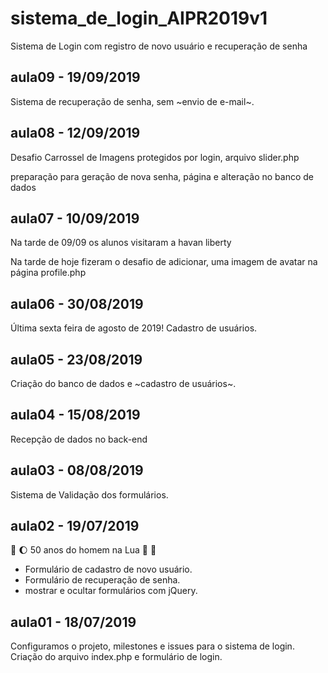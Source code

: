 # sistema_de_login_AIPR2019v1
Sistema de Login com registro de novo usuário e recuperação de senha

## aula09 - 19/09/2019
Sistema de recuperação de senha,
sem ~envio de e-mail~.

## aula08 - 12/09/2019
Desafio Carrossel de Imagens protegidos por login,
arquivo slider.php

preparação para geração de nova senha, página e 
alteração no banco de dados

## aula07 - 10/09/2019
Na tarde de 09/09 os alunos visitaram a havan liberty

Na tarde de hoje fizeram o desafio de adicionar,
uma imagem de avatar na página profile.php

## aula06 - 30/08/2019
Última sexta feira de agosto de 2019!
Cadastro de usuários.

## aula05 - 23/08/2019
Criação do banco de dados e ~cadastro de usuários~.

## aula04 - 15/08/2019
Recepção de dados no back-end

## aula03 - 08/08/2019

Sistema de Validação dos formulários.

## aula02 - 19/07/2019 
:rocket: :moon: 50 anos do homem na Lua 🌝 🌚

* Formulário de cadastro de novo usuário.
* Formulário de recuperação de senha.
* mostrar e ocultar formulários com jQuery.


## aula01 - 18/07/2019
Configuramos o projeto, milestones e issues para o sistema de login.
Criação do arquivo index.php e formulário de login.
